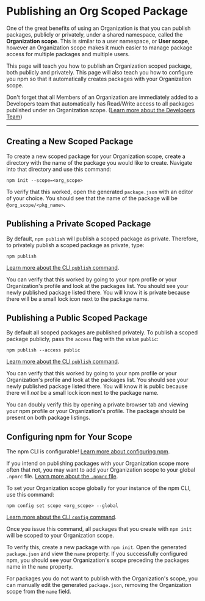 # Publishing an Org Scoped Package

One of the great benefits of using an Organization is that you can
publish packages, publicly or privately, under a shared namespace,
called the **Organization scope**. This is similar to a user 
namespace, or **User scope**, however an Organization scope makes
it much easier to manage package access for multiple packages and
multiple users.

This page will teach you how to publish an Organization scoped package,
both publicly and privately. This page will also teach you how to
configure you npm so that it automatically creates packages with your
Organization scope.

Don't forget that all Members of an Organization are immediately added
to a Developers team that automatically has Read/Write access to all
packages published under an Organization scope. 
([Learn more about the Developers Team])

<hr/>

## Creating a New Scoped Package

To create a new scoped package for your Organization scope, create
a directory with the name of the package you would like to create.
Navigate into that directory and use this command:

```
npm init --scope=<org_scope>
```

To verify that this worked, open the generated `package.json` with an
editor of your choice. You should see that the name of the package
will be `@org_scope/<pkg_name>`.

## Publishing a Private Scoped Package

By default, `npm publish` will publish a scoped package as private.
Therefore, to privately publish a scoped package as private, type:

```
npm publish
```

[Learn more about the CLI `publish` command].

You can verify that this worked by going to your npm profile or your
Organization's profile and look at the packages list. You should see
your newly published package listed there. You will know it is private
because there will be a small lock icon next to the package name.

## Publishing a Public Scoped Package

By default all scoped packages are published privately. To publish a
scoped package publicly, pass the `access` flag with the value 
`public`:

```
npm publish --access public
```

[Learn more about the CLI `publish` command].

You can verify that this worked by going to your npm profile or your
Organization's profile and look at the packages list. You should see
your newly published package listed there. You will know it is public
because there will *not* be a small lock icon next to the package name.

You can doubly verify this by opening a private browser tab and 
viewing your npm profile or your Organization's profile. The package
should be present on both package listings.

## Configuring npm for Your Scope

The npm CLI is configurable! [Learn more about configuring npm].

If you intend on publishing packages with your Organization scope more
often that not, you may want to add your Organization scope to your
global `.npmrc` file. [Learn more about the `.npmrc` file].

To set your Organization scope globally for your instance of the npm
CLI, use this command:

```
npm config set scope <org_scope> --global
```

[Learn more about the CLI `config` command].

Once you issue this command, all packages that you create with 
`npm init` will be scoped to your Organization scope. 

To verify this, create a new package with `npm init`. Open the
generated `package.json` and view the `name` property. If you 
successfully configured npm, you should see your Organization's
scope preceding the packages name in the `name` property.

For packages you do not want to publish with the Organization's
scope, you can manually edit the generated `package.json`, removing
the Organization scope from the `name` field.

[Learn more about the Developers Team]: the-developers-team.md
[Learn more about the CLI `publish` command]: https://docs.npmjs.com/cli/publish
[Learn more about the `.npmrc` file]: https://docs.npmjs.com/files/npmrc
[Learn more about the CLI `config` command]: https://docs.npmjs.com/cli/config
[Learn more about configuring npm]: https://docs.npmjs.com/misc/config
